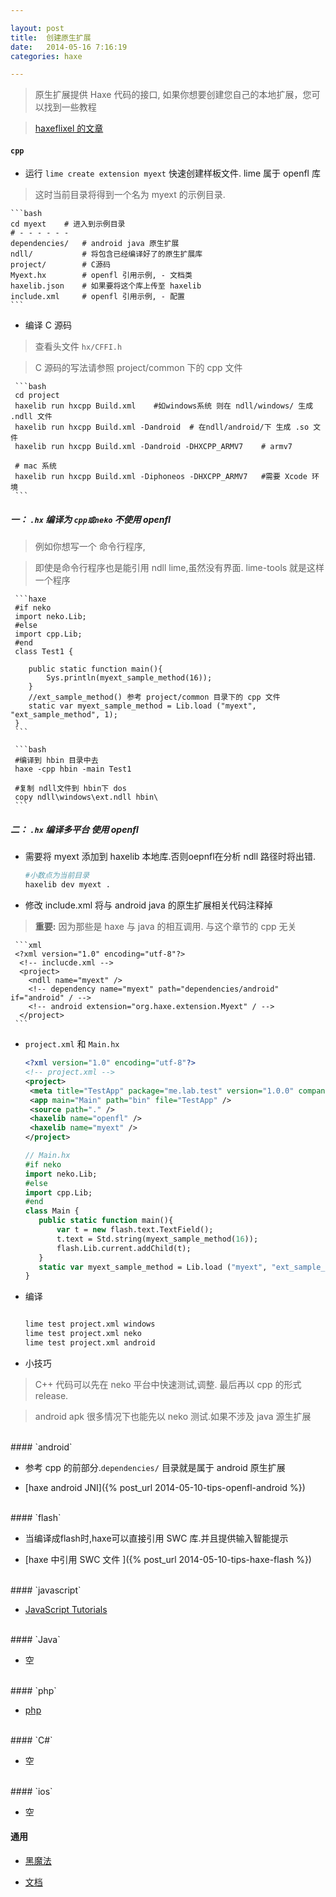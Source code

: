 ```yaml
---

layout: post
title:  创建原生扩展
date:   2014-05-16 7:16:19
categories: haxe

---
```


 > 原生扩展提供 Haxe 代码的接口, 如果你想要创建您自己的本地扩展，您可以找到一些教程

 > [haxeflixel 的文章](http://haxeflixel.com/documentation/native-extensions/)





<!-- more -->

#### `cpp`

 * 运行 `lime create extension myext` 快速创建样板文件. lime 属于 openfl 库

 > 这时当前目录将得到一个名为 myext 的示例目录.

	```bash
	cd myext	# 进入到示例目录
	# - - - - - -
	dependencies/	# android java 原生扩展
	ndll/			# 将包含已经编译好了的原生扩展库 
	project/		# C源码
	Myext.hx		# openfl 引用示例, - 文档类
	haxelib.json	# 如果要将这个库上传至 haxelib 
	include.xml		# openfl 引用示例, - 配置
	```

 * 编译 C 源码

 > 查看头文件 `hx/CFFI.h`

 > C 源码的写法请参照 project/common 下的 cpp 文件

	 ```bash
	 cd project
	 haxelib run hxcpp Build.xml	#如windows系统 则在 ndll/windows/ 生成 .ndll 文件	
	 haxelib run hxcpp Build.xml -Dandroid	# 在ndll/android/下 生成 .so 文件
	 haxelib run hxcpp Build.xml -Dandroid -DHXCPP_ARMV7	# armv7 
	
	 # mac 系统
	 haxelib run hxcpp Build.xml -Diphoneos -DHXCPP_ARMV7	#需要 Xcode 环境
	 ```
 
##### 一： `.hx` 编译为 `cpp或neko` __不使用 openfl__

 > 例如你想写一个 命令行程序, 

 > 即使是命令行程序也是能引用 ndll lime,虽然没有界面. lime-tools 就是这样一个程序
 
	 ```haxe
	 #if neko
	 import neko.Lib;
	 #else
	 import cpp.Lib;
	 #end
	 class Test1 {
		
		public static function main(){
			Sys.println(myext_sample_method(16));
		}
		//ext_sample_method() 参考 project/common 目录下的 cpp 文件
		static var myext_sample_method = Lib.load ("myext", "ext_sample_method", 1);
	 }
	 ```

	 ```bash
	 #编译到 hbin 目录中去
	 haxe -cpp hbin -main Test1
	
	 #复制 ndll文件到 hbin下 dos
	 copy ndll\windows\ext.ndll hbin\
	 ```
 
##### 二： `.hx` 编译多平台 __使用 openfl__

 * 需要将 myext 添加到 haxelib 本地库.否则oepnfl在分析 ndll 路径时将出错.
 
	 ```bash
	 #小数点为当前目录
	 haxelib dev myext .
	 ``` 
 
 * 修改 include.xml 将与 android java 的原生扩展相关代码注释掉

 > __重要:__ 因为那些是 haxe 与 java 的相互调用. 与这个章节的 cpp 无关

	 ```xml
	 <?xml version="1.0" encoding="utf-8"?>
	  <!-- inclucde.xml -->
	  <project>
		<ndll name="myext" />
		<!-- dependency name="myext" path="dependencies/android" if="android" / -->
		<!-- android extension="org.haxe.extension.Myext" / -->
	  </project>
	 ```

 * `project.xml` 和 `Main.hx`
 
	 ```xml
	 <?xml version="1.0" encoding="utf-8"?>
	 <!-- project.xml -->
	 <project>
	  <meta title="TestApp" package="me.lab.test" version="1.0.0" company="R.U.N" />
	  <app main="Main" path="bin" file="TestApp" />
	  <source path="." />
	  <haxelib name="openfl" />
	  <haxelib name="myext" />
	 </project>
	 ```
 
	 ```haxe
	 // Main.hx
	 #if neko
	 import neko.Lib;
	 #else
	 import cpp.Lib;
	 #end
	 class Main {	
		public static function main(){	
			var t = new flash.text.TextField();
			t.text = Std.string(myext_sample_method(16));
			flash.Lib.current.addChild(t);
		}
		static var myext_sample_method = Lib.load ("myext", "ext_sample_method", 1);
	 }
	 ```

 * 编译

	 ```bash
	
	 lime test project.xml windows
	 lime test project.xml neko
	 lime test project.xml android
	 ```

 * 小技巧

 > C++ 代码可以先在 neko 平台中快速测试,调整. 最后再以 cpp 的形式 release.

 > android apk 很多情况下也能先以 neko 测试.如果不涉及 java 源生扩展


<br />
#### `android`

 * 参考 cpp 的前部分.`dependencies/` 目录就是属于 android 原生扩展 
 
 * [haxe android JNI]({% post_url 2014-05-10-tips-openfl-android %})
 

<br /> 
#### `flash`

 * 当编译成flash时,haxe可以直接引用 SWC 库.并且提供输入智能提示

 * [haxe 中引用 SWC 文件 ]({% post_url 2014-05-10-tips-haxe-flash %})


<br />
#### `javascript`

 * [JavaScript Tutorials](http://old.haxe.org/doc/js)


<br />
#### `Java`

 * 空


<br />
#### `php`

 * [php ](http://old.haxe.org/doc/php/extern_libraries)


<br />
#### `C#`

 * 空


<br />
#### `ios`
 
 * 空

#### 通用

 * [黑魔法](http://old.haxe.org/doc/advanced/magic)

 * [文档](http://old.haxe.org/doc)
 
<br />
<br />